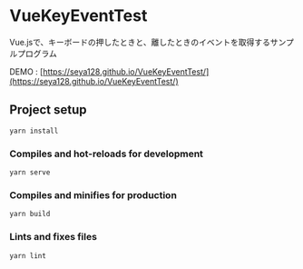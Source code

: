 # VueKeyEventTest
Vue.jsで、キーボードの押したときと、離したときのイベントを取得するサンプルプログラム

DEMO : [https://seya128.github.io/VueKeyEventTest/](https://seya128.github.io/VueKeyEventTest/)

## Project setup
```
yarn install
```

### Compiles and hot-reloads for development
```
yarn serve
```

### Compiles and minifies for production
```
yarn build
```

### Lints and fixes files
```
yarn lint
```

